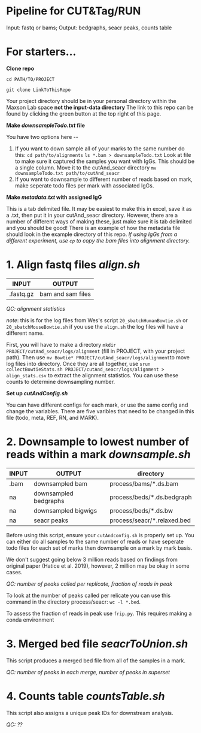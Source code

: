 # Pipeline for CUT&Tag/RUN
Input: fastq or bams; Output: bedgraphs, seacr peaks, counts table

# For starters...

**Clone repo**
  
  `cd PATH/TO/PROJECT`
  
  `git clone LinkToThisRepo`

  Your project directory should be in your personal directory within the Maxson Lab space **not the input-data directory**
  The link to this repo can be found by clicking the green button at the top right of this page.

**Make *downsampleTodo.txt* file**
  
  You have two options here --
  1. If you want to down sample all of your marks to the same number do this:
    `cd path/to/alignments`
    `ls *.bam > downsampleTodo.txt`
    Look at file to make sure it captured the samples you want with IgGs. This should be a single column.
    Move it to the cutAnd_seacr directory
    `mv downsampleTodo.txt path/to/cutAnd_seacr`
  2. If you want to downsample to different number of reads based on mark, make seperate todo files per mark with associated IgGs.

**Make *metadata.txt* with assigned IgG**

  This is a tab delimited file. It may be easiest to make this in excel, save it as a .txt, then put it in your cutAnd_seacr directory. However, there are a number of different ways of making these, just make sure it is tab delimited and you should be good! There is an example of how the metadata file should look in the example directory of this repo. *If using IgGs from a different experiment, use `cp` to copy the bam files into alignment directory.* 

# 1. Align fastq files *align.sh*

INPUT | OUTPUT
------|-------
.fastq.gz| bam and sam files


*QC: alignment statistics* 
  
  *note*: this is for the log files from Wes's script `20_sbatchHumanBowtie.sh` or `20_sbatchMouseBowtie.sh` if you use the `align.sh` the log files will have a different name.
  
  First, you will have to make a directory `mkdir PROJECT/cutAnd_seacr/logs/alignment` (fill in PROJECT, with your project path). Then use `mv Bowtie* PROJECT/cutAnd_seacr/logs/alignment`to move log files into directory. Once they are all together, use `srun collectBowtieStats.sh PROJECT/cutAnd_seacr/logs/alignment > align_stats.csv` to extract the alignment statistics. You can use these counts to determine downsampling number.
  
  **Set up *cutAndConfig.sh***

  You can have different configs for each mark, or use the same config and change the variables. There are five varibles that need to be changed in this file (todo, meta, REF, RN, and MARK).

# 2. Downsample to lowest number of reads within a mark *downsample.sh*

INPUT | OUTPUT | directory
------|-------|-------------
.bam|downsampled bam | process/bams/*.ds.bam
 na|downsampled bedgraphs | process/beds/*.ds.bedgraph
 na|downsampled bigwigs | process/beds/*.ds.bw
 na|seacr peaks| process/seacr/*.relaxed.bed
  
  Before using this script, ensure your `cutAndconfig.sh` is properly set up. You can either do all samples to the same number of reads or have seperate todo files for each set of marks then downsample on a mark by mark basis.
  
  We don't suggest going below 3 million reads based on findings from original paper (Hatice et al. 2019), however, 2 million may be okay in some cases.

*QC: number of peaks called per replicate, fraction of reads in peak*

  To look at the number of peaks called per relicate you can use this command in the directory process/seacr: `wc -l *.bed`. 

  To assess the fraction of reads in peak use `frip.py`. This requires making a conda environment
  
# 3. Merged bed file *seacrToUnion.sh*

 This script produces a merged bed file from all of the samples in a mark.
  
*QC: number of peaks in each merge, number of peaks in superset*  

# 4. Counts table *countsTable.sh*

  This script also assigns a unique peak IDs for downstream analysis.
  
 *QC: ??* 
